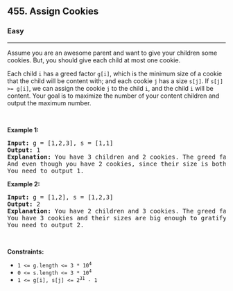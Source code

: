 <h2>455. Assign Cookies</h2><h3>Easy</h3><hr><div style="user-select: auto;"><p style="user-select: auto;">Assume you are an awesome parent and want to give your children some cookies. But, you should give each child at most one cookie.</p>

<p style="user-select: auto;">Each child <code style="user-select: auto;">i</code> has a greed factor <code style="user-select: auto;">g[i]</code>, which is the minimum size of a cookie that the child will be content with; and each cookie <code style="user-select: auto;">j</code> has a size <code style="user-select: auto;">s[j]</code>. If <code style="user-select: auto;">s[j] &gt;= g[i]</code>, we can assign the cookie <code style="user-select: auto;">j</code> to the child <code style="user-select: auto;">i</code>, and the child <code style="user-select: auto;">i</code> will be content. Your goal is to maximize the number of your content children and output the maximum number.</p>

<p style="user-select: auto;">&nbsp;</p>
<p style="user-select: auto;"><strong style="user-select: auto;">Example 1:</strong></p>

<pre style="user-select: auto;"><strong style="user-select: auto;">Input:</strong> g = [1,2,3], s = [1,1]
<strong style="user-select: auto;">Output:</strong> 1
<strong style="user-select: auto;">Explanation:</strong> You have 3 children and 2 cookies. The greed factors of 3 children are 1, 2, 3. 
And even though you have 2 cookies, since their size is both 1, you could only make the child whose greed factor is 1 content.
You need to output 1.
</pre>

<p style="user-select: auto;"><strong style="user-select: auto;">Example 2:</strong></p>

<pre style="user-select: auto;"><strong style="user-select: auto;">Input:</strong> g = [1,2], s = [1,2,3]
<strong style="user-select: auto;">Output:</strong> 2
<strong style="user-select: auto;">Explanation:</strong> You have 2 children and 3 cookies. The greed factors of 2 children are 1, 2. 
You have 3 cookies and their sizes are big enough to gratify all of the children, 
You need to output 2.
</pre>

<p style="user-select: auto;">&nbsp;</p>
<p style="user-select: auto;"><strong style="user-select: auto;">Constraints:</strong></p>

<ul style="user-select: auto;">
	<li style="user-select: auto;"><code style="user-select: auto;">1 &lt;= g.length &lt;= 3 * 10<sup style="user-select: auto;">4</sup></code></li>
	<li style="user-select: auto;"><code style="user-select: auto;">0 &lt;= s.length &lt;= 3 * 10<sup style="user-select: auto;">4</sup></code></li>
	<li style="user-select: auto;"><code style="user-select: auto;">1 &lt;= g[i], s[j] &lt;= 2<sup style="user-select: auto;">31</sup> - 1</code></li>
</ul>
</div>